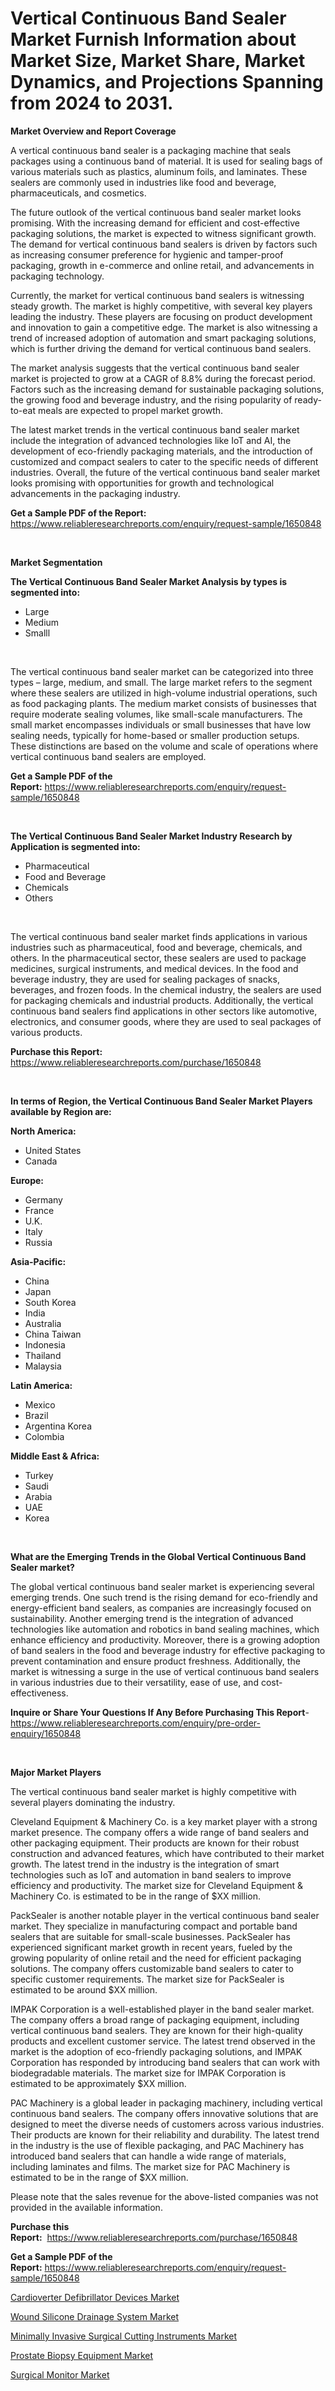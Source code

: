 <p><h1>Vertical Continuous Band Sealer Market Furnish Information about Market Size, Market Share, Market Dynamics, and Projections Spanning from 2024 to 2031.</h1></p><p><strong>Market Overview and Report Coverage</strong></p>
<p><p>A vertical continuous band sealer is a packaging machine that seals packages using a continuous band of material. It is used for sealing bags of various materials such as plastics, aluminum foils, and laminates. These sealers are commonly used in industries like food and beverage, pharmaceuticals, and cosmetics.</p><p>The future outlook of the vertical continuous band sealer market looks promising. With the increasing demand for efficient and cost-effective packaging solutions, the market is expected to witness significant growth. The demand for vertical continuous band sealers is driven by factors such as increasing consumer preference for hygienic and tamper-proof packaging, growth in e-commerce and online retail, and advancements in packaging technology.</p><p>Currently, the market for vertical continuous band sealers is witnessing steady growth. The market is highly competitive, with several key players leading the industry. These players are focusing on product development and innovation to gain a competitive edge. The market is also witnessing a trend of increased adoption of automation and smart packaging solutions, which is further driving the demand for vertical continuous band sealers.</p><p>The market analysis suggests that the vertical continuous band sealer market is projected to grow at a CAGR of 8.8% during the forecast period. Factors such as the increasing demand for sustainable packaging solutions, the growing food and beverage industry, and the rising popularity of ready-to-eat meals are expected to propel market growth.</p><p>The latest market trends in the vertical continuous band sealer market include the integration of advanced technologies like IoT and AI, the development of eco-friendly packaging materials, and the introduction of customized and compact sealers to cater to the specific needs of different industries. Overall, the future of the vertical continuous band sealer market looks promising with opportunities for growth and technological advancements in the packaging industry.</p></p>
<p><strong>Get a Sample PDF of the Report:</strong> <a href="https://www.reliableresearchreports.com/enquiry/request-sample/1650848">https://www.reliableresearchreports.com/enquiry/request-sample/1650848</a></p>
<p>&nbsp;</p>
<p><strong>Market Segmentation</strong></p>
<p><strong>The Vertical Continuous Band Sealer Market Analysis by types is segmented into:</strong></p>
<p><ul><li>Large</li><li>Medium</li><li>Smalll</li></ul></p>
<p>&nbsp;</p>
<p><p>The vertical continuous band sealer market can be categorized into three types – large, medium, and small. The large market refers to the segment where these sealers are utilized in high-volume industrial operations, such as food packaging plants. The medium market consists of businesses that require moderate sealing volumes, like small-scale manufacturers. The small market encompasses individuals or small businesses that have low sealing needs, typically for home-based or smaller production setups. These distinctions are based on the volume and scale of operations where vertical continuous band sealers are employed.</p></p>
<p><strong>Get a Sample PDF of the Report:</strong>&nbsp;<a href="https://www.reliableresearchreports.com/enquiry/request-sample/1650848">https://www.reliableresearchreports.com/enquiry/request-sample/1650848</a></p>
<p>&nbsp;</p>
<p><strong>The Vertical Continuous Band Sealer Market Industry Research by Application is segmented into:</strong></p>
<p><ul><li>Pharmaceutical</li><li>Food and Beverage</li><li>Chemicals</li><li>Others</li></ul></p>
<p>&nbsp;</p>
<p><p>The vertical continuous band sealer market finds applications in various industries such as pharmaceutical, food and beverage, chemicals, and others. In the pharmaceutical sector, these sealers are used to package medicines, surgical instruments, and medical devices. In the food and beverage industry, they are used for sealing packages of snacks, beverages, and frozen foods. In the chemical industry, the sealers are used for packaging chemicals and industrial products. Additionally, the vertical continuous band sealers find applications in other sectors like automotive, electronics, and consumer goods, where they are used to seal packages of various products.</p></p>
<p><strong>Purchase this Report:</strong>&nbsp; <a href="https://www.reliableresearchreports.com/purchase/1650848">https://www.reliableresearchreports.com/purchase/1650848</a></p>
<p>&nbsp;</p>
<p><strong>In terms of Region, the Vertical Continuous Band Sealer Market Players available by Region are:</strong></p>
<p>
    <p> <strong> North America: </strong>
        <ul>
            <li>United States</li>
            <li>Canada</li>
        </ul>
        </p> 
    <p> <strong> Europe: </strong>
        <ul>
            <li>Germany</li>
            <li>France</li>
            <li>U.K.</li>
            <li>Italy</li>
            <li>Russia</li>
        </ul>
        </p> 
    <p> <strong> Asia-Pacific: </strong>
        <ul>
            <li>China</li>
            <li>Japan</li>
            <li>South Korea</li>
            <li>India</li>
            <li>Australia</li>
            <li>China Taiwan</li>
            <li>Indonesia</li>
            <li>Thailand</li>
            <li>Malaysia</li>
        </ul>
        </p> 
    <p> <strong> Latin America: </strong>
        <ul>
            <li>Mexico</li>
            <li>Brazil</li>
            <li>Argentina Korea</li>
            <li>Colombia</li>
        </ul>
        </p> 
    <p> <strong> Middle East & Africa: </strong>
        <ul>
            <li>Turkey</li>
            <li>Saudi</li>
            <li>Arabia</li>
            <li>UAE</li>
            <li>Korea</li>
        </ul>
    </p>
    </p>
<p>&nbsp;</p>
<p><strong>What are the Emerging Trends in the Global Vertical Continuous Band Sealer market?</strong></p>
<p><p>The global vertical continuous band sealer market is experiencing several emerging trends. One such trend is the rising demand for eco-friendly and energy-efficient band sealers, as companies are increasingly focused on sustainability. Another emerging trend is the integration of advanced technologies like automation and robotics in band sealing machines, which enhance efficiency and productivity. Moreover, there is a growing adoption of band sealers in the food and beverage industry for effective packaging to prevent contamination and ensure product freshness. Additionally, the market is witnessing a surge in the use of vertical continuous band sealers in various industries due to their versatility, ease of use, and cost-effectiveness.</p></p>
<p><strong>Inquire or Share Your Questions If Any Before Purchasing This Report</strong>- <a href="https://www.reliableresearchreports.com/enquiry/pre-order-enquiry/1650848">https://www.reliableresearchreports.com/enquiry/pre-order-enquiry/1650848</a></p>
<p>&nbsp;</p>
<p><strong>Major Market Players</strong></p>
<p><p>The vertical continuous band sealer market is highly competitive with several players dominating the industry. </p><p>Cleveland Equipment & Machinery Co. is a key market player with a strong market presence. The company offers a wide range of band sealers and other packaging equipment. Their products are known for their robust construction and advanced features, which have contributed to their market growth. The latest trend in the industry is the integration of smart technologies such as IoT and automation in band sealers to improve efficiency and productivity. The market size for Cleveland Equipment & Machinery Co. is estimated to be in the range of $XX million.</p><p>PackSealer is another notable player in the vertical continuous band sealer market. They specialize in manufacturing compact and portable band sealers that are suitable for small-scale businesses. PackSealer has experienced significant market growth in recent years, fueled by the growing popularity of online retail and the need for efficient packaging solutions. The company offers customizable band sealers to cater to specific customer requirements. The market size for PackSealer is estimated to be around $XX million.</p><p>IMPAK Corporation is a well-established player in the band sealer market. The company offers a broad range of packaging equipment, including vertical continuous band sealers. They are known for their high-quality products and excellent customer service. The latest trend observed in the market is the adoption of eco-friendly packaging solutions, and IMPAK Corporation has responded by introducing band sealers that can work with biodegradable materials. The market size for IMPAK Corporation is estimated to be approximately $XX million.</p><p>PAC Machinery is a global leader in packaging machinery, including vertical continuous band sealers. The company offers innovative solutions that are designed to meet the diverse needs of customers across various industries. Their products are known for their reliability and durability. The latest trend in the industry is the use of flexible packaging, and PAC Machinery has introduced band sealers that can handle a wide range of materials, including laminates and films. The market size for PAC Machinery is estimated to be in the range of $XX million.</p><p>Please note that the sales revenue for the above-listed companies was not provided in the available information.</p></p>
<p><strong>Purchase this Report:</strong>&nbsp;&nbsp;<a href="https://www.reliableresearchreports.com/purchase/1650848">https://www.reliableresearchreports.com/purchase/1650848</a></p>
<p></p>
<p><strong>Get a Sample PDF of the Report:</strong>&nbsp;<a href="https://www.reliableresearchreports.com/enquiry/request-sample/1650848">https://www.reliableresearchreports.com/enquiry/request-sample/1650848</a></p>
<p><p><a href="https://medium.com/@madisonsimmons10/cardioverter-defibrillator-devices-market-analysis-its-cagr-market-segmentation-and-global-edf5846d015f">Cardioverter Defibrillator Devices Market</a></p><p><a href="https://medium.com/@madisonsimmons10/wound-silicone-drainage-system-market-furnishes-information-on-market-share-market-trends-and-464864bebcd5">Wound Silicone Drainage System Market</a></p><p><a href="https://medium.com/@madisonsimmons10/minimally-invasive-surgical-cutting-instruments-market-size-cagr-trends-2024-2030-f8bc1ef1b804">Minimally Invasive Surgical Cutting Instruments Market</a></p><p><a href="https://medium.com/@madisonsimmons10/prostate-biopsy-equipment-market-trends-and-market-analysis-forecasted-for-period-2023-2030-b6ca5287f732">Prostate Biopsy Equipment Market</a></p><p><a href="https://medium.com/@madisonsimmons10/surgical-monitor-market-trends-and-market-analysis-forecasted-for-period-2023-2030-6626dd6ae454">Surgical Monitor Market</a></p></p>